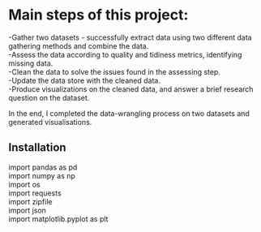 # Main steps of this project:

-Gather two datasets - successfully extract data using two different data gathering methods and combine the data.  
-Assess the data according to quality and tidiness metrics, identifying missing data.  
-Clean the data to solve the issues found in the assessing step.  
-Update the data store with the cleaned data.  
-Produce visualizations on the cleaned data, and answer a brief research question on the dataset.  

In the end, I completed the data-wrangling process on two datasets and generated visualisations.  


## Installation  
import pandas as pd  
import numpy as np  
import os  
import requests  
import zipfile  
import json  
import matplotlib.pyplot as plt  
